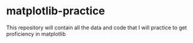 # matplotlib-practice
This repository will contain all the data and code that I will practice to get proficiency in matplotlib
